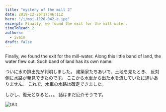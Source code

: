 ```yaml
---
title: "mystery of the mill 2"
date: 2019-12-25T17:46:11Z
hero: "/i/moi-1128-042-e.jpg"
excerpt: Finally, we found the exit for the mill-water.
timeToRead: 2
authors:
  - ivain
draft: false
---
```


Finally, we found the exit for the mill-water.
Along this little band of land, the water flew out.
Such band of land has its own name.

ついに水の排出先が判明しました。
建築家たちあいで、土地を見たとき、
反対側に水路が発見できたのです。
ここから水車から出た水を流していたに違いありません。
これで、水車の水路は確定できました。

しかし、復元となると。。。
話はまだ厄介そうです。

![tAlt](/i/moi-1128-042.jpg) 